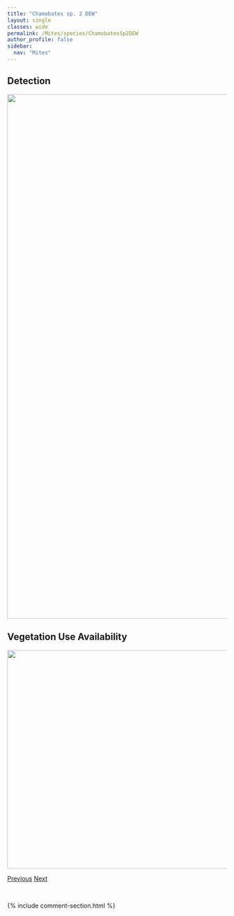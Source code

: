 ```yaml
---
title: "Chamobates sp. 2 DEW"
layout: single
classes: wide
permalink: /Mites/species/ChamobatesSp2DEW
author_profile: false
sidebar:
  nav: "Mites"
---
```


<h2>Detection</h2>

<a href="https://drive.google.com/uc?export=view&id=1LGWesWv-kjUIMtZGIgIeJTrckXcTnbw8">
<img src="https://drive.google.com/uc?export=view&id=1LGWesWv-kjUIMtZGIgIeJTrckXcTnbw8" height = "1200" width = "800">
</a>


<h2>Vegetation Use Availability</h2>

<a href="https://drive.google.com/uc?export=view&id=149J1iaJPMoLiPXJe2pGNiFX5_JI0a4nB">
<img src="https://drive.google.com/uc?export=view&id=149J1iaJPMoLiPXJe2pGNiFX5_JI0a4nB" height = "500" width = "1000">
</a>


<a href="/DevelopmentWebsite/Mites/species/ChamobatesCuspidatus" class="pagination--pager" title="Chamobates cuspidatus">Previous</a> <a href="/DevelopmentWebsite/Mites/species/CyrtozetesSp1DEW" class="pagination--pager" title="Cyrtozetes sp. 1 DEW">Next</a>

<p>&nbsp;</p>

{% include comment-section.html %}
